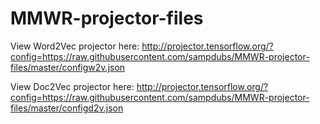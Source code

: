 # MMWR-projector-files

View Word2Vec projector here: http://projector.tensorflow.org/?config=https://raw.githubusercontent.com/sampdubs/MMWR-projector-files/master/configw2v.json

View Doc2Vec projector here: http://projector.tensorflow.org/?config=https://raw.githubusercontent.com/sampdubs/MMWR-projector-files/master/configd2v.json
